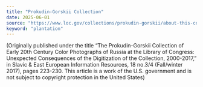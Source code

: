 ```yaml
---
title: "Prokudin-Gorskii Collection"
date: 2025-06-01
source: "https://www.loc.gov/collections/prokudin-gorskii/about-this-collection/"
keyword: "plantation"
---
```


(Originally published under the title “The Prokudin-Gorskii Collection of Early 20th Century Color Photographs of Russia at the Library of Congress: Unexpected Consequences of the Digitization of the Collection, 2000-2017,” in Slavic & East European Information Resources, 18 no.3/4 (Fall/winter 2017), pages 223-230. This article is a work of the U.S. government and is not subject to copyright protection in the United States)